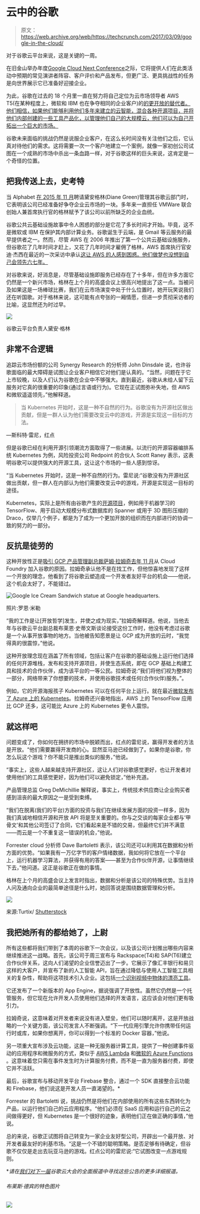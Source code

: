 # 云中的谷歌 

> 原文：<https://web.archive.org/web/https://techcrunch.com/2017/03/09/google-in-the-cloud/>

对于谷歌云平台来说，这是关键的一周。

在旧金山举办年度[Google Cloud Next Conference](https://web.archive.org/web/20221209002442/https://beta.techcrunch.com/tag/google-next-2017/)之际，它将提供人们在此类活动中预期的常见演讲者阵容、客户评价和产品发布，但更广泛、更具挑战性的任务是向世界展示它已准备好迎接企业。

为此，谷歌在过去的 18 个月里一直在努力将自己定位为云市场领导者 AWS T5(在某种程度上，微软和 IBM 也在争夺相同的企业客户)的[的更开放的替代者。他们相信，如果他们能够利用他们多年来建立的云智能，混合各种开源项目，并将他们内部创建的一些工具产品化，以管理他们自己的大规模云，他们可以为自己开拓出一个巨大的市场。](https://web.archive.org/web/20221209002442/https://beta.techcrunch.com/2017/02/13/why-aws-has-such-a-big-lead-in-the-cloud/)

谷歌未来面临的挑战仍然是说服企业客户，在这么长时间没有关注他们之后，它认真对待他们的需求。这将需要一次一个客户地建立一个案例，就像一家初创公司试图在一个成熟的市场中杀出一条血路一样，对于谷歌这样的巨头来说，这肯定是一个奇怪的位置。

## 把我传送上去，史考特

当 Alphabet [在 2015 年 11 月](https://web.archive.org/web/20221209002442/https://beta.techcrunch.com/2015/11/19/google-buys-bebop-and-names-diane-greene-to-lead-enterprise-cloud-effort/)聘请黛安格林(Diane Green)管理其谷歌云部门时，它表明该公司已经准备好争夺企业云市场的一块。多年来一直担任 VMWare 联合创始人兼首席执行官的格林赋予了该公司以前所缺乏的企业血统。

谷歌公共云基础设施故事中令人困惑的部分是它花了多长时间才开始。毕竟，这不是微软或 IBM 在保护其内部计算业务。谷歌诞生于云端，是 Gmail 等云服务的最早提供者之一。然而，尽管 AWS 在 2006 年推出了第一个公共云基础设施服务，但谷歌花了几年时间才赶上，又花了几年时间才雇佣了格林，AWS 首席执行官安迪·杰西在最近的一次采访中承认[这让 AWS 的人感到困惑。他们做梦也没想到自己会领先六七年。](https://web.archive.org/web/20221209002442/https://beta.techcrunch.com/2017/02/13/why-aws-has-such-a-big-lead-in-the-cloud/)

对谷歌来说，好消息是，尽管基础设施即服务已经存在了十多年，但在许多方面它仍然是一个新兴市场，格林在上个月的高盛会议上很高兴地提出了这一点。当被问及如果这是一场棒球比赛，我们在云市场演变中处于什么位置时，她开玩笑说我们还在听国歌。对于格林来说，这可能有点夸张的一厢情愿，但进一步贯彻采访者的比喻，这显然还为时过早。

![](img/2ff453bb0b1d7043f297d9fb18b0f7bb.png)

谷歌云平台负责人黛安·格林

## 非常不合逻辑

追踪云市场份额的公司 Synergy Research 的分析师 John Dinsdale 说，也许谷歌面临的最大障碍是试图让企业客户相信它对他们是认真的。“当然，问题在于它上市较晚，以及人们认为谷歌在企业中不够强大。直到最近，谷歌从未给人留下云服务对它真的很重要的印象(通过言语或行为)。它现在正试图弥补失地，但 AWS 和微软遥遥领先，”他解释道。

> 当 Kubernetes 开始时，这是一种不自然的行为。谷歌没有为开源社区做出贡献，但是一群人认为他们需要改变云中的游戏，开源是实现这一目标的方法。

—斯科特·雷尼，红点

但是谷歌已经在利用开源引领潮流方面取得了一些进展。以流行的开源容器编排系统 Kubernetes 为例，风险投资公司 Redpoint 的合伙人 Scott Raney 表示，这表明谷歌可以提供强大的开源工具，这让这个市场的一些人感到惊讶。

“当 Kubernetes 开始时，这是一种不自然的行为。雷尼说:“谷歌没有为开源社区做出贡献，但一群人在内部认为他们需要改变云中的游戏，开源是实现这一目标的途径。

Kubernetes，实际上是所有由谷歌产生的[开源项目](https://web.archive.org/web/20221209002442/https://developers.google.com/open-source/projects)，例如用于机器学习的 TensorFlow、用于启动大规模分布式数据库的 Spanner 或用于 3D 图形压缩的 Draco，仅举几个例子，都是为了成为一个更加开放的组织而在内部进行的协调一致的努力的一部分。

## 反抗是徒劳的

这种开放性正是[吸引 GCP 产品管理副总裁萨姆·拉姆奇去年 11 月](https://web.archive.org/web/20221209002442/https://beta.techcrunch.com/2016/11/17/cloud-foundry-foundation-ceo-sam-ramji-departs-for-google/)从 Cloud Foundry 加入谷歌的原因。拉姆奇承认他不是在找工作，但他惊喜地发现了这样一个开放的理念，他看到了将谷歌云塑造成一个开发者友好平台的机会——他说，这个机会太好了，不能错过。

![Google Ice Cream Sandwich statue at Google headquarters.](img/3304c0f76a72b5660cb780970529e820.png)

照片:罗恩·米勒

“我的工作是让[开放哲学]发生，并使之成为现实，”拉姆奇解释道。他说，当他去年与谷歌云平台副总裁布莱恩·史蒂文斯谈论接受这份工作时，他没有考虑过谷歌是一个从事开放事物的地方。当他被告知愿景是让 GCP 成为开放的云时，“我觉得真的很震惊，”他说。

这种开放理念现在涵盖了所有领域，包括让客户在谷歌的基础设施上运行他们选择的任何开源堆栈，发布和支持开源项目，并使生态系统，即在 GCP 基础上构建工具和技术的合作伙伴，成为该平台的一等公民。拉姆奇说:“我们将他们视为整体的一部分，网络带来了你想要的技术，并使用谷歌技术或任何(合作伙伴)服务。”。

例如，它的开源海报孩子 Kubernetes 可以在任何平台上运行。就在最近[微软发布了 Azure 上的 Kubernetes](https://web.archive.org/web/20221209002442/https://beta.techcrunch.com/2017/02/21/kubernetes-on-microsofts-azure-container-service-is-now-generally-available/)。拉姆奇还兴奋地指出，AWS 上的 TensorFlow 应用比 GCP 还多，这可能比 Azure 上的 Kubernetes 更令人震惊。

## 就这样吧

问题变成了，你如何在拥挤的市场中脱颖而出，红点的雷尼说，赢得开发者的方法是开放。“他们需要赢得开发商的心。显然亚马逊已经做到了。如果你是谷歌，你怎么玩这个游戏？你不能只是推出类似的服务，”他说。

“事实上，这些人越来越支持开源社区，这让人们对谷歌感觉更好，也让开发者对使用他们的工具感觉更好，因为他们可以避免锁定，”他补充道。

产品管理总监 Greg DeMichillie 解释说，事实上，传统技术供应商让企业购买者感到沮丧的最大原因之一是受到束缚。

“我们在脱离(我们的平台)方面的投资与我们在继续发展方面的投资一样多，因为我们真诚地相信开源和开放 API 将是至关重要的。你与之交谈的每家企业都与‘甲骨文’和其他公司签订了合同，它们看起来是不错的交易，但最终它们并不满意——而云是一个不重复这一错误的机会，”他说。

Forrester cloud 分析师 Dave Bartoletti 表示，该公司还可以利用其在数据和分析方面的优势。“如果我有一万亿字节的客户情绪数据，我如何将它放在一个平台上，运行机器学习算法，并获得有用的答案——甚至为合作伙伴开源，让事情继续下去，”他问道。这正是谷歌正在做的事情。

格林在上个月的高盛会议上发言时指出，数据和分析是该公司的特殊优势。当主持人问及通向企业的最简单途径是什么时，她回答说是围绕数据管理和分析。

![](img/ecae5cc8cdfac84f2d50a8589126ba06.png)

来源:Turtix/ [Shutterstock](https://web.archive.org/web/20221209002442/http://www.shutterstock.com/pic-192086159/stock-photo-mountain-view-ca-usa-october-exterior-view-of-a-google-headquarters-building-google.html?src=m2mp0h3rKXR9ZW-D76JTDQ-1-2)

## 我把她所有的都给她了，上尉

所有这些都将我们带到了本周的谷歌下一次会议，以及该公司计划推出哪些内容来继续推进这一战略。首先，该公司于周三宣布与 Rackspace(T4)和 SAP(T6)建立合作伙伴关系，这向人们渴望的企业信誉迈出了一步。它展示了像汇丰银行和易贝这样的大客户，并宣布了新的人工智能 API，旨在通过降低与使用人工智能工具相关的复杂性，帮助将这项技术引入企业。这包括[一个识别视频中物体的漂亮工具](https://web.archive.org/web/20221209002442/https://beta.techcrunch.com/2017/03/08/googles-new-machine-learning-api-recognizes-objects-in-videos/)。

它还发布了一个新版本的 App Engine，据说强调了开放性。虽然它仍然是一个托管服务，但它现在允许开发人员使用他们选择的开发语言，这应该会对他们更有吸引力。

拉姆奇说，这意味着对开发者来说没有进入壁垒，他们可以随时离开，这是开放战略的一个关键方面，该公司发言人不断强调。“下一代应用引擎允许你携带任何运行时或库，如果你想离开，你可以得到一个标准的 Docker 容器，”他说。

另一项重大宣布涉及云功能，这是一种无服务器计算工具，提供了一种创建事件驱动的应用程序和微服务的方式，类似于 [AWS Lambda](https://web.archive.org/web/20221209002442/https://beta.techcrunch.com/2015/11/24/aws-lamda-makes-serverless-applications-a-reality/) 和[微软的 Azure Functions](https://web.archive.org/web/20221209002442/https://beta.techcrunch.com/2016/03/31/microsoft-answers-aws-lambdas-event-triggered-serverless-apps-with-azure-functions/) 。这意味着您只需在事件发生时为计算服务付费，而不是一直为服务器付费，即使它并不活跃。

最后，谷歌宣布与移动开发平台 Firebase 整合，通过一个 SDK 直接整合云功能和 Firebase，他们说这是开发人员一直渴望的。*

Forrester 的 Bartoletti 说，挑战仍然是将他们在内部使用的所有这些东西转化为产品，以运行他们自己的云应用程序。“他们必须在 SaaS 应用和运行自己的云之间做得更好，但 Kubernetes 是一个很好的迹象，表明他们正在做正确的事情，”他说。

总的来说，谷歌正试图将自己转变为一家企业友好型公司，开辟出一个最开放、对开发者最友好的利基市场。“这是一个不错的聪明策略。是否足够有待确定，但谷歌不仅仅是走出去玩亚马逊的游戏。红点公司的雷尼说:“它试图改变一点游戏规则。

**请在[我们对下一届](https://web.archive.org/web/20221209002442/https://beta.techcrunch.com/tag/google-next-2017/)谷歌云大会的全面报道中寻找这些公告的更多详细报道。*

###### *布莱斯·德宾的特色图片*

![](img/000e02a6fd5df8e0a9433cc7b957d4b8.png)